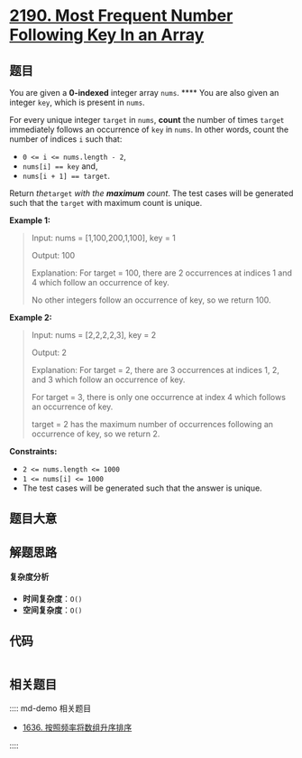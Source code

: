 # [2190. Most Frequent Number Following Key In an Array](https://leetcode.com/problems/most-frequent-number-following-key-in-an-array/)

## 题目

You are given a **0-indexed** integer array `nums`. \*\*\*\* You are also given an
integer `key`, which is present in `nums`.

For every unique integer `target` in `nums`, **count** the number of times
`target` immediately follows an occurrence of `key` in `nums`. In other words,
count the number of indices `i` such that:

- `0 <= i <= nums.length - 2`,
- `nums[i] == key` and,
- `nums[i + 1] == target`.

Return _the_`target` _with the **maximum** count_. The test cases will be
generated such that the `target` with maximum count is unique.

**Example 1:**

> Input: nums = [1,100,200,1,100], key = 1
>
> Output: 100
>
> Explanation: For target = 100, there are 2 occurrences at indices 1 and 4 which follow an occurrence of key.
>
> No other integers follow an occurrence of key, so we return 100.

**Example 2:**

> Input: nums = [2,2,2,2,3], key = 2
>
> Output: 2
>
> Explanation: For target = 2, there are 3 occurrences at indices 1, 2, and 3 which follow an occurrence of key.
>
> For target = 3, there is only one occurrence at index 4 which follows an occurrence of key.
>
> target = 2 has the maximum number of occurrences following an occurrence of key, so we return 2.

**Constraints:**

- `2 <= nums.length <= 1000`
- `1 <= nums[i] <= 1000`
- The test cases will be generated such that the answer is unique.

## 题目大意

## 解题思路

#### 复杂度分析

- **时间复杂度**：`O()`
- **空间复杂度**：`O()`

## 代码

```javascript

```

## 相关题目

:::: md-demo 相关题目

- [1636. 按照频率将数组升序排序](https://leetcode.com/problems/sort-array-by-increasing-frequency)

::::
